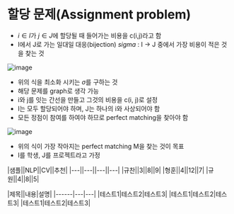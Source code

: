 # 할당 문제(Assignment problem)
- $i \in I$가 $j \in J$에 할당될 때 들어가는 비용을 c(i,j)라고 함
- I에서 J로 가는 일대일 대응(bijection) $sigma$ : I -> J 중에서 가장 비용이 적은 것을 찾는 것

![image](https://github.com/as9786/ML-DLPratice/assets/80622859/b37ab596-805b-4c18-a288-1ead5804474a)

- 위의 식을 최소화 시키는 $\sigma$를 구하는 것
- 해당 문제를 graph로 생각 가능
- i와 j를 잇는 간선을 만들고 그것의 비용을 c(i, j)로 설정
- I는 모두 할당되어야 하며, J는 하나의 i와 사상되어야 함
- 모든 정점이 참여를 하여야 하므로 perfect matching을 찾아야 함

![image](https://github.com/as9786/ML-DLPratice/assets/80622859/2e603cb0-efdb-4d13-a5e5-c88681f7799e)

- 위의 식이 가장 작아지는 perfect matching M을 찾는 것이 목표
- I를 학생, J를 프로젝트라고 가정

|샘플||NLP||CV||추천|
|---||---||---||---|
|규찬||3||8||9|
|형훈||4||12||7|
|규원||4||8||5|

|제목||내용|설명|
|------|---|---|
|테스트1|테스트2|테스트3|
|테스트1|테스트2|테스트3|
|테스트1|테스트2|테스트3|
